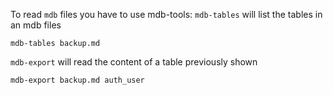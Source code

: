 To read `mdb` files you have to use mdb-tools:
`mdb-tables` will list the tables in an mdb files 
```
mdb-tables backup.md
```
`mdb-export` will read the content of a table previously shown
```
mdb-export backup.md auth_user
```